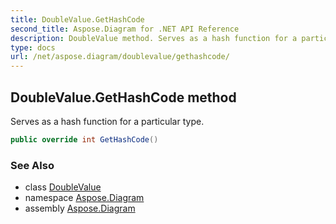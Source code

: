 ```yaml
---
title: DoubleValue.GetHashCode
second_title: Aspose.Diagram for .NET API Reference
description: DoubleValue method. Serves as a hash function for a particular type
type: docs
url: /net/aspose.diagram/doublevalue/gethashcode/
---
```

## DoubleValue.GetHashCode method

Serves as a hash function for a particular type.

```csharp
public override int GetHashCode()
```

### See Also

* class [DoubleValue](../)
* namespace [Aspose.Diagram](../../doublevalue/)
* assembly [Aspose.Diagram](../../../)


